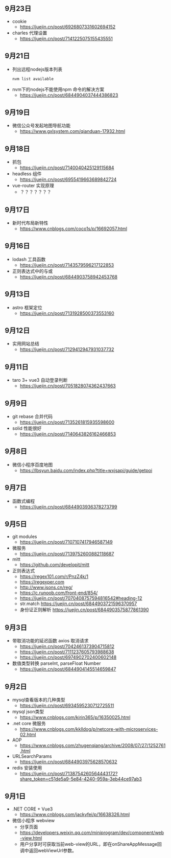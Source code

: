 
## 9月23日
- cookie
  - https://juejin.cn/post/6926807331602694152
- charles 代理设置
  - https://juejin.cn/post/7141225075155435551
## 9月21日
- 列出远程nodejs版本列表
  ```javascript
  nvm list available
  ```
- nvm下的nodejs不能使用npm 命令的解决方案
  - https://juejin.cn/post/6844904037444386823

## 9月19日
- 微信公众号发起地图导航功能
  - https://www.gxlsystem.com/qianduan-17932.html
## 9月18日
- 抓包
  - https://juejin.cn/post/7140040425129115684
- headless 组件
  - https://juejin.cn/post/6955419663689842724
- vue-router 实现原理
  - ？？？？？？？
## 9月17日
- 新时代布局新特性
  - https://www.cnblogs.com/coco1s/p/16692057.html
## 9月16日
- lodash 工具函数
  - https://juejin.cn/post/7143579596217122853
- 正则表达式中的与或
  - https://juejin.cn/post/6844903758942453768
## 9月13日
- astro 框架定位
  - https://juejin.cn/post/7131928500373553160
## 9月12日
- 实用网站总结
  - https://juejin.cn/post/7129412947931037732
## 9月11日
- taro 3+ vue3 自动登录判断
  - https://juejin.cn/post/7051828074362437663
## 9月9日
- git rebase 合并代码
  - https://juejin.cn/post/7135261815935598600
- solid 性能很好
  - https://juejin.cn/post/7140643826162466853
## 9月8日
- 微信小程序百度地图
  - https://lbsyun.baidu.com/index.php?title=wxjsapi/guide/getpoi
## 9月7日
- 函数式编程
  - https://juejin.cn/post/6844903936378273799
## 9月5日
- git modules 
  - https://juejin.cn/post/7107107417946587149
- 微服务
  - https://juejin.cn/post/7139752600882118687
- mitt 
  - https://github.com/developit/mitt
- 正则表达式
  - https://regex101.com/r/PnzZ4k/1
  - https://regexper.com
  - http://www.jsons.cn/reg/
  - https://c.runoob.com/front-end/854/
  - https://juejin.cn/post/7070408757594816542#heading-12
  - str.match https://juejin.cn/post/6844903721596370957
  - 身份证正则解析 https://juejin.cn/post/6844903575877861390
## 9月3日
- 带取消功能的延迟函数  axios 取消请求
  - https://juejin.cn/post/7042461373904715812
  - https://juejin.cn/post/7111237605793988638
  - https://juejin.cn/post/6974902702400602148
- 数值类型转换 parseInt, parseFloat Number
  - https://juejin.cn/post/6844904145514659847
## 9月2日
- mysql查看版本的几种类型
  - https://juejin.cn/post/6934595230712725511
- mysql json类型
  - https://www.cnblogs.com/kirin365/p/16350025.html
- .net core 微服务
  - https://www.cnblogs.com/kklldog/p/netcore-with-microservices-02.html
- AOP 
  - https://www.cnblogs.com/zhugenqiang/archive/2008/07/27/1252761.html
- URLSearchParams
  - https://juejin.cn/post/6844903975628570632
- redis 安装使用
  - https://juejin.cn/post/7138754260564443172?share_token=c51de5a9-5e84-4240-959a-3eb44ce97ab3
## 9月1日
- .NET CORE + Vue3
  - https://www.cnblogs.com/jackyfei/p/16638326.html
- 微信小程序 webview  
  - 分享页面
  - https://developers.weixin.qq.com/miniprogram/dev/component/web-view.html
  - 用户分享时可获取当前web-view的URL，即在onShareAppMessage回调中返回webViewUrl参数。
